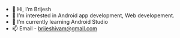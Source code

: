 - 👋 Hi, I’m Brijesh
- 👀 I’m interested in Android app development, Web developement.
- 🌱 I’m currently learning Android Studio
- 📫 Email - brijeshivam@gmail.com

<!---
brijeshivam/brijeshivam is a ✨ special ✨ repository because its `README.md` (this file) appears on your GitHub profile.
You can click the Preview link to take a look at your changes.
--->
